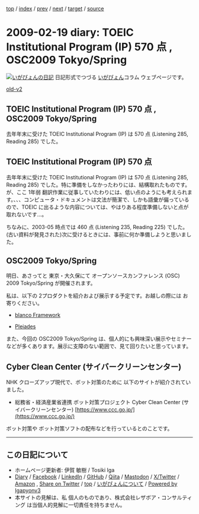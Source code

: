 [top](../index.html) 
 / [index](index.html) 
 / [prev](ig090218.html) 
 / [next](ig090222.html) 
 / [target](https://www.igapyon.jp/igapyon/diary/2009/ig090219.html) 
 / [source](https://github.com/igapyon/diary/blob/master/2009/ig090219.src.md) 

2009-02-19 diary: TOEIC Institutional Program (IP) 570 点 , OSC2009 Tokyo/Spring
=====================================================================================================
[![いがぴょんの日記](https://www.igapyon.jp/igapyon/diary/images/iga202308_64.jpg "いがぴょん")](https://www.igapyon.jp/igapyon/diary/memo/memoigapyon.html) 日記形式でつづる [いがぴょん](https://www.igapyon.jp/igapyon/diary/memo/memoigapyon.html)コラム ウェブページです。

[old-v2](ig090219-orig.html)

## TOEIC Institutional Program (IP) 570 点 , OSC2009 Tokyo/Spring

去年年末に受けた TOEIC Institutional Program (IP) は 570 点 (Listening 285, Reading 285) でした。


## TOEIC Institutional Program (IP) 570 点

去年年末に受けた TOEIC Institutional Program (IP) は 570 点 (Listening 285, Reading
285) でした。特に準備をしなかったわりには、結構取れたものです。が、ここ 1年弱 翻訳作業に従事していたわりには、低い点のようにも考えられます。、、、コンピュータ・ドキュメントは文法が簡潔で、しかも語彙が偏っているので、TOEIC に出るような内容については、やはりある程度準備しないと点が取れないです…。

ちなみに、2003-05 時点では 460 点 (Listening 235, Reading 225) でした。(古い資料が発見された)次に受けるときには、事前に何か準備しようと思いました。

## OSC2009 Tokyo/Spring

明日、あさってと 東京・大久保にて オープンソースカンファレンス (OSC) 2009 Tokyo/Spring が開催されます。

私は、以下の 2プロダクトを紹介および展示する予定です。お越しの際には お寄りください。

* [blanco Framework](https://www.igapyon.jp/blanco/blanco.ja.html)
  
* [Pleiades](http://mergedoc.sourceforge.jp/pleiades.html)

また、今回の OSC2009 Tokyo/Spring は、個人的にも興味深い展示やセミナーなどが多くあります。展示に支障のない範囲で、見て回りたいと思っています。

## Cyber Clean Center (サイバークリーンセンター)

NHK クローズアップ現代で、ボット対策のために 以下のサイトが紹介されていました。

* 総務省・経済産業省連携 ボット対策プロジェクト Cyber Clean Center (サイバークリーンセンター)
  [https://www.ccc.go.jp/](https://www.ccc.go.jp/)

ボット対策や ボット対策ソフトの配布などを行っているとのことです。


----------------------------------------------------------------------------------------------------

## この日記について

* ホームページ更新者: 伊賀 敏樹 / Tosiki Iga
* [Diary](https://www.igapyon.jp/igapyon/diary/) / [Facebook](https://www.facebook.com/igapyon) / [LinkedIn](https://www.linkedin.com/in/toshikiiga) / [GitHub](https://github.com/igapyon) / [Qiita](https://qiita.com/igapyon) / [Mastodon](https://social.vivaldi.net/@igapyon) / [X/Twitter](https://twitter.com/ToshikiIga) / [Amazon](https://www.amazon.co.jp/%E4%BC%8A%E8%B3%80-%E6%95%8F%E6%A8%B9/e/B004LTQWCQ) ,
[Share on Twitter](https://twitter.com/intent/tweet?hashtags=igapyon%2Cdiary%2C%E3%81%84%E3%81%8C%E3%81%B4%E3%82%87%E3%82%93&text=TOEIC+Institutional+Program+%28IP%29+570+%E7%82%B9+%2C+OSC2009+Tokyo%2FSpring&url=https%3A%2F%2Fwww.igapyon.jp%2Figapyon%2Fdiary%2F2009%2Fig090219.html) / [top](../index.html) / [いがぴょんについて](https://www.igapyon.jp/igapyon/diary/memo/memoigapyon.html) / [Powered by Igapyonv3](https://github.com/igapyon/igapyonv3)
* 本サイトの見解は、私 個人のものであり、株式会社レザボア・コンサルティング は当個人的見解に一切責任を持ちません。 
